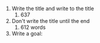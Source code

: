 1. Write the title and write to the title
	1. 637
2. Don't write the title until the end
	1. 612 words
2. Write a goal:
	

